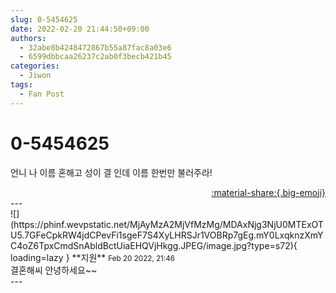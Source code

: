 ```yaml
---
slug: 0-5454625
date: 2022-02-20 21:44:50+09:00
authors:
  - 32abe8b4248472867b55a87fac8a03e6
  - 6599dbbcaa26237c2ab0f3becb421b45
categories:
  - Jiwon
tags:
  - Fan Post
---
```


# 0-5454625

<div class="post-container" markdown="1">
<div class="content-container md-sidebar__scrollwrap" markdown="1">

언니 나 이름 혼해고 성이 결 인데 이름 한번만 불러주라!

</div>
</div>

<div style="text-align: right;" markdown="1">
<a href="https://weverse.io/fromis9/fanpost/0-5454625" style="text-align: right;">:material-share:{.big-emoji}</a>
</div>
---

<div class="comments-container md-sidebar__scrollwrap" markdown="1">
<div class="comment" markdown="1">
<div class='id-container' markdown="1">
![](https://phinf.wevpstatic.net/MjAyMzA2MjVfMzMg/MDAxNjg3NjU0MTExOTU5.7GFeCpkRW4jdCPevFi1sgeF7S4XyLHRSJr1VOBRp7gEg.mY0LxqknzXmYC4oZ6TpxCmdSnAbldBctUiaEHQVjHkgg.JPEG/image.jpg?type=s72){ loading=lazy }
**<span class="artist">지원</span>** <small>Feb 20 2022, 21:46</small><br>
</div>
<div class='comment-body' markdown="1">
결혼해씨 안녕하세요~~
</div>
</div>
</div>
---
